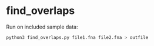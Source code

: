 # find_overlaps

Run on included sample data:
```sh
python3 find_overlaps.py file1.fna file2.fna > outfile
```

